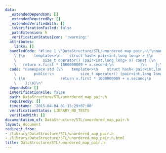 ```yaml
---
data:
  _extendedDependsOn: []
  _extendedRequiredBy: []
  _extendedVerifiedWith: []
  _isVerificationFailed: false
  _pathExtension: h
  _verificationStatusIcon: ':warning:'
  attributes:
    links: []
  bundledCode: "#line 1 \"DataStructure/STL/unordered_map_pair.h\"\nnamespace std\
    \ {\n    template<>\n    struct hash< pair<int,long long> > {\n        public:\n\
    \            size_t operator() (pair<int,long long> x) const {\n             \
    \   return x.first * 1000000009 + x.second;\n            }\n    };\n}\n"
  code: "namespace std {\n    template<>\n    struct hash< pair<int,long long> > {\n\
    \        public:\n            size_t operator() (pair<int,long long> x) const\
    \ {\n                return x.first * 1000000009 + x.second;\n            }\n\
    \    };\n}\n"
  dependsOn: []
  isVerificationFile: false
  path: DataStructure/STL/unordered_map_pair.h
  requiredBy: []
  timestamp: '2015-04-04 01:15:29+07:00'
  verificationStatus: LIBRARY_NO_TESTS
  verifiedWith: []
documentation_of: DataStructure/STL/unordered_map_pair.h
layout: document
redirect_from:
- /library/DataStructure/STL/unordered_map_pair.h
- /library/DataStructure/STL/unordered_map_pair.h.html
title: DataStructure/STL/unordered_map_pair.h
---
```

